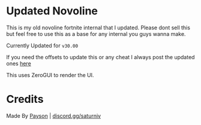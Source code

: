 # Updated Novoline

This is my old novoline fortnite internal that I updated. Please dont sell this but feel free to use this as a base for any internal you guys wanna make.

Currently Updated for ``v30.00``

If you need the offsets to update this or any cheat I always post the updated ones [here](https://github.com/paysonism/Fortnite-Offsets)

This uses ZeroGUI to render the UI. 

# Credits

Made By [Payson](https://github.com/paysonism) | [discord.gg/saturniv](https://discord.gg/saturniv)
